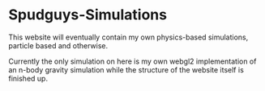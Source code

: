 # Spudguys-Simulations

This website will eventually contain my own physics-based simulations, particle based and otherwise. 

Currently the only simulation on here is my own webgl2 implementation of an n-body gravity simulation while the structure of the website itself is finished up.
